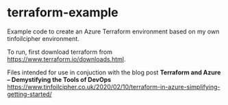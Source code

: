 # terraform-example

Example code to create an Azure Terraform environment based on my own tinfoilcipher environment.

To run, first download terraform from https://www.terraform.io/downloads.html.

Files intended for use in conjuction with the blog post **Terraform and Azure – Demystifying the Tools of DevOps**
https://www.tinfoilcipher.co.uk/2020/02/10/terraform-in-azure-simplifying-getting-started/
